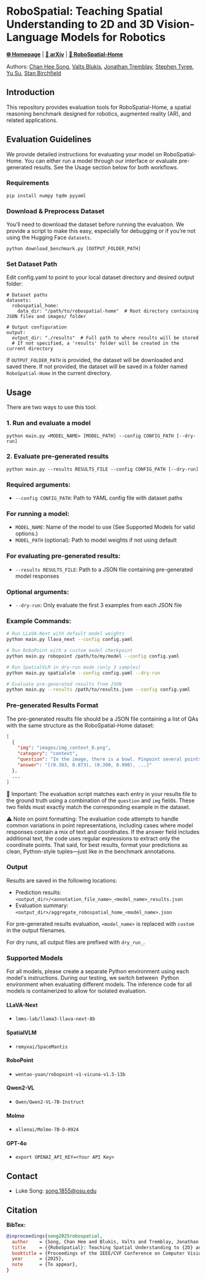 # RoboSpatial: Teaching Spatial Understanding to 2D and 3D Vision-Language Models for Robotics

[**🌐 Homepage**](https://chanh.ee/RoboSpatial/) | [**📖 arXiv**](https://arxiv.org/abs/2411.16537) | [**📂 RoboSpatial-Home**](https://huggingface.co/datasets/chanhee-luke/RoboSpatial-Home)

Authors: [Chan Hee Song](https://chanh.ee), [Valts Blukis](https://research.nvidia.com/person/valts-blukis), [Jonathan Tremblay](https://research.nvidia.com/person/jonathan-tremblay), [Stephen Tyree](https://research.nvidia.com/person/stephen-tyree), [Yu Su](https://ysu1989.github.io/), [Stan Birchfield](https://research.nvidia.com/person/stan-birchfield)

## Introduction

This repository provides evaluation tools for RoboSpatial-Home, a spatial reasoning benchmark designed for robotics, augmented reality (AR), and related applications.



## Evaluation Guidelines

We provide detailed instructions for evaluating your model on RoboSpatial-Home.
You can either run a model through our interface or evaluate pre-generated results. See the Usage section below for both workflows.

### Requirements

```
pip install numpy tqdm pyyaml
```

### Download & Preprocess Dataset
You’ll need to download the dataset before running the evaluation.
We provide a script to make this easy, especially for debugging or if you’re not using the Hugging Face `datasets`.
```
python download_benchmark.py [OUTPUT_FOLDER_PATH]
```

### Set Dataset Path
Edit config.yaml to point to your local dataset directory and desired output folder:
```
# Dataset paths
datasets:
  robospatial_home:
    data_dir: "/path/to/robospatial-home"  # Root directory containing JSON files and images/ folder

# Output configuration
output:
  output_dir: "./results"  # Full path to where results will be stored
  # If not specified, a 'results' folder will be created in the current directory
```

If `OUTPUT_FOLDER_PATH` is provided, the dataset will be downloaded and saved there. 
If not provided, the dataset will be saved in a folder named `RoboSpatial-Home` in the current directory.



## Usage

There are two ways to use this tool:

### 1. Run and evaluate a model

```
python main.py <MODEL_NAME> [MODEL_PATH] --config CONFIG_PATH [--dry-run]
```

### 2. Evaluate pre-generated results

```
python main.py --results RESULTS_FILE --config CONFIG_PATH [--dry-run]
```

### Required arguments:
- `--config CONFIG_PATH`: Path to YAML config file with dataset paths

### For running a model:
- `MODEL_NAME`: Name of the model to use (See Supported Models for valid options.)
- `MODEL_PATH` (optional): Path to model weights if not using default

### For evaluating pre-generated results:
- `--results RESULTS_FILE`: Path to a JSON file containing pre-generated model responses

### Optional arguments:
- `--dry-run`: Only evaluate the first 3 examples from each JSON file

### Example Commands:

```bash
# Run LLaVA-Next with default model weights
python main.py llava_next --config config.yaml

# Run RoboPoint with a custom model checkpoint
python main.py robopoint /path/to/my/model --config config.yaml

# Run SpatialVLM in dry-run mode (only 3 samples)
python main.py spatialvlm --config config.yaml --dry-run

# Evaluate pre-generated results from JSON
python main.py --results /path/to/results.json --config config.yaml
```

### Pre-generated Results Format

The pre-generated results file should be a JSON file containing a list of QAs with the same structure as the RoboSpatial-Home dataset:

```json
[
  {
    "img": "images/img_context_0.png", 
    "category": "context",
    "question": "In the image, there is a bowl. Pinpoint several points within the vacant space situated to the left of the bowl...",
    "answer": "[(0.383, 0.873), (0.390, 0.990), ...]"
  },
  ...
]
```

🚨 Important: The evaluation script matches each entry in your results file to the ground truth using a combination of the `question` and `img` fields. These two fields must exactly match the corresponding example in the dataset.

⚠️ Note on point formatting: The evaluation code attempts to handle common variations in point representations, including cases where model responses contain a mix of text and coordinates. If the answer field includes additional text, the code uses regular expressions to extract only the coordinate points. That said, for best results, format your predictions as clean, Python-style tuples—just like in the benchmark annotations.

### Output

Results are saved in the following locations:
- Prediction results: `<output_dir>/<annotation_file_name>_<model_name>_results.json`
- Evaluation summary: `<output_dir>/aggregate_robospatial_home_<model_name>.json`

For pre-generated results evaluation, `<model_name>` is replaced with `custom` in the output filenames.

For dry runs, all output files are prefixed with `dry_run_`.

### Supported Models

For all models, please create a separate Python environment using each model's instructions.
During our testing, we switch between  Python environment when evaluating different models.
The inference code for all models is containerized to allow for isolated evaluation.

#### LLaVA-Next

- `lmms-lab/llama3-llava-next-8b`

#### SpatialVLM
- `remyxai/SpaceMantis`

#### RoboPoint
- `wentao-yuan/robopoint-v1-vicuna-v1.5-13b`

#### Qwen2-VL
- `Qwen/Qwen2-VL-7B-Instruct`

#### Molmo
- `allenai/Molmo-7B-D-0924`

#### GPT-4o
- `export OPENAI_API_KEY=<Your API Key>`

## Contact
- Luke Song: song.1855@osu.edu

## Citation

**BibTex:**
```bibtex
@inproceedings{song2025robospatial,
  author    = {Song, Chan Hee and Blukis, Valts and Tremblay, Jonathan and Tyree, Stephen and Su, Yu and Birchfield, Stan},
  title     = {{RoboSpatial}: Teaching Spatial Understanding to {2D} and {3D} Vision-Language Models for Robotics},
  booktitle = {Proceedings of the IEEE/CVF Conference on Computer Vision and Pattern Recognition (CVPR)},
  year      = {2025},
  note      = {To appear},
}
```
